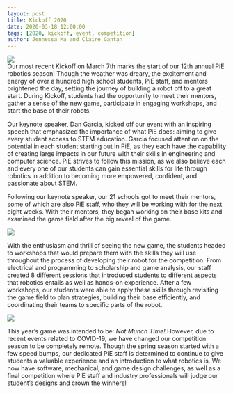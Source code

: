 ```yaml
---
layout: post
title: Kickoff 2020
date: 2020-03-18 12:00:00
tags: [2020, kickoff, event, competition]
author: Jennessa Ma and Claire Gantan
---
```


<img src="{{ site.baseurl }}/assets/images/blog/2020-kickoff/kit.jpg">
<br>
Our most recent Kickoff on March 7th marks the start of our 12th annual PiE robotics season!
Though the weather was dreary, the excitement and energy of over a hundred high school students, PiE staff, and mentors brightened the day, setting the journey of building a robot off to a great start.
During Kickoff, students had the opportunity to meet their mentors, gather a sense of the new game, participate in engaging workshops, and start the base of their robots.

Our keynote speaker, Dan Garcia, kicked off our event with an inspiring speech that emphasized the importance of what PiE does: aiming to give every student access to STEM education.
Garcia focused attention on the potential in each student starting out in PiE, as they each have the capability of creating large impacts in our future with their skills in engineering and computer science.
PiE strives to follow this mission, as we also believe each and every one of our students can gain essential skills for life through robotics in addition to becoming more empowered, confident, and passionate about STEM.

Following our keynote speaker, our 21 schools got to meet their mentors, some of which are also PiE staff, who they will be working with for the next eight weeks.
With their mentors, they began working on their base kits and examined the game field after the big reveal of the game.  

<img src="{{site.baseurl}}/assets/images/blog/2020-kickoff/workshop.jpg">

With the enthusiasm and thrill of seeing the new game, the students headed to workshops that would prepare them with the skills they will use throughout the process of developing their robot for the competition.
From electrical and programming to scholarship and game analysis, our staff created 8 different sessions that introduced students to different aspects that robotics entails as well as hands-on experience.
After a few workshops, our students were able to apply these skills through revisiting the game field to plan strategies, building their base efficiently, and coordinating their teams to specific parts of the robot.

<img src="{{site.baseurl}}/assets/images/blog/2020-kickoff/mech.jpg">

This year’s game was intended to be: *Not Munch Time!*
However, due to recent events related to COVID-19, we have changed our competition season to be completely remote.
Though the spring season started with a few speed bumps, our dedicated PiE staff is determined to continue to give students a valuable experience and an introduction to what robotics is.
We now have software, mechanical, and game design challenges, as well as a final competition where PiE staff and industry professionals will judge our student’s designs and crown the winners!
